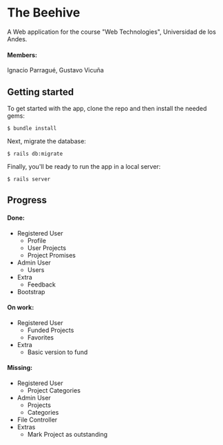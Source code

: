 # The Beehive
A Web application for the course "Web Technologies", Universidad de los Andes.
#### Members:
Ignacio Parragué,
Gustavo Vicuña
## Getting started

To get started with the app, clone the repo and then install the needed gems:

```
$ bundle install
```

Next, migrate the database:

```
$ rails db:migrate
```

Finally, you'll be ready to run the app in a local server:

```
$ rails server
```
## Progress
#### Done:
* Registered User
    * Profile
    * User Projects
    * Project Promises
* Admin User
    * Users
* Extra
    * Feedback
* Bootstrap
#### On work:
* Registered User
    * Funded Projects
    * Favorites
* Extra
    * Basic version to fund
#### Missing:
* Registered User
    * Project Categories
* Admin User
    * Projects
    * Categories
* File Controller
* Extras
    * Mark Project as outstanding

    

